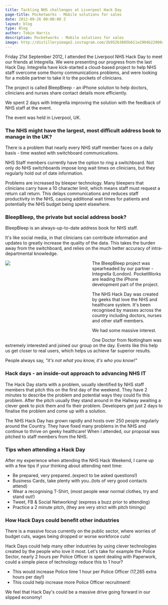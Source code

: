 ```yaml
---
title: Tackling NHS challenges at Liverpool Hack Day
page-title: Pocketworks - Mobile solutions for sales
date: 2012-09-26 00:00:00 Z
layout: blog
type: Blog
author: Tobin Harris
description: Pocketworks - Mobile solutions for sales
image: http://distilleryimage2.instagram.com/2b952b3805b611e2904b22000a1cdc2a_7.jpg
---
```


Friday 21st September 2012, I attended the Liverpool NHS Hack Day to meet our friends at Integrella. We were presenting our progress from the last Hack Day. Integrella have kick-started a cloud-based project to help NHS staff overcome some thorny communications problems, and were looking for a mobile partner to take it to the pockets of clinicians.

<!--more-->

The project is called BleepBleep - an iPhone solution to help doctors, clinicians and nurses share contact details more efficiently.

We spent 2 days with Integrella improving the solution with the feedback of NHS staff at the event.

The event was held in Liverpool, UK.

### The NHS might have the largest, most difficult address book to manage in the UK?

There is a problem that nearly every NHS staff member faces on a daily basis - time wasted with switchboard communications.

NHS Staff members currently have the option to ring a switchboard.  Not only do NHS switchboards impose long wait times on clinicians, but they regularly hold out of date information.

Problems are increased by bleeper technology. Many bleepers that clinicians carry have a 10 character limit, which means staff must request a return call return. This delays communications and reduces staff productivity in the NHS, causing additional wait times for patients and potentially the NHS budget being spent elsewhere.

### BleepBleep, the private but social address book?

BleepBleep is an always-up-to-date address book for NHS staff.

It's like social media, in that clinicians can contribute information and updates to greatly increase the quality of the data. This takes the burden away from the switchboard, and relies on the much better accuracy of intra-departmental knowledge.

<div class="bwWrapper" style="width: 250px; height: 250px; float: left; padding-right: 2em;">
<img src="http://magickly.afeld.me/?src=http://puu.sh/16oM0.jpg&amp;thumb=250x250%23" data-proofer-ignore/>
</div>

The BleepBleep project was spearheaded by our partner - Integrella (London). PocketWorks are leading the iPhone development part of the project.

The NHS Hack Day was created by geeks that love the NHS and healthcare system. It's been recognised by masses across the country including doctors, nurses and other staff members.

We had some massive interest.

One Doctor from Nottingham was extremely interested and joined our group on the day.  Events like this help us get closer to real users, which helps us achieve far superior results.

People always say, *"it's not what you know, it's who you know!"*

### Hack days - an inside-out approach to advancing NHS IT

The Hack Day starts with a problem, usually identified by NHS staff members that pitch this on the first day of the weekend. They have 2 minutes to describe the problem and potential ways they could fix this problem. After the pitch usually they stand around in the Hallway awaiting a clever geek to pick them and fix their problem.  Developers get just 2 days to finalise the problem and come up with a solution.

The NHS Hack Day has grown rapidly and hosts over 250 people regularly around the Country. They have fixed many problems in the NHS and continue to thrive on geeky healthcare! When I attended, our proposal was pitched to staff members from the NHS.

### Tips when attending a Hack Day

After my experience when attending the NHS Hack Weekend, I came up with a few tips if your thinking about attending next time:

* Be prepared, very prepared..(expect to be asked questions!)
* Business Cards, take plenty with you..(lots of very good contacts attend)
* Wear a recognising T-Shirt, (most people wear normal clothes, try and stand out!)
* Tweet, FB & Social Networking! (express a buzz prior to attending)
* Practice a 2 minute pitch, (they are very strict with pitch timings)

### How Hack Days could benefit other industries

There is a massive focus currently on the public sector, where worries of budget cuts, wages being dropped or worse workforce cuts!

Hack Days could help many other industries by using clever technologies created by the people who love it most. Let's take for example the Police Sector, nearly 2 hours per Police Officer is spent dealing with Paperwork, could a simple piece of technology reduce this to 1 hour?

* This would increase Police time 1 hour per Police Officer (17,265 extra hours per day!)
* This could help increase more Police Officer recruitment!

We feel that Hack Day's could be a massive drive going forward in our slipped economy!
